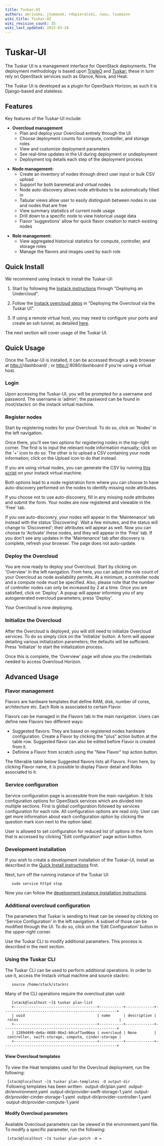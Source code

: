 ```yaml
---
title: Tuskar-UI
authors: akrivoka, jtomasek, rdopieralski, rwsu, tzumainn
wiki_title: Tuskar-UI
wiki_revision_count: 35
wiki_last_updated: 2015-03-24
---
```


# Tuskar-UI

The Tuskar UI is a management interface for OpenStack deployments. The deployment methodology is based upon [TripleO](https://wiki.openstack.org/wiki/TripleO) and [Tuskar](https://wiki.openstack.org/wiki/Tuskar); these in turn rely on OpenStack services such as Glance, Nova, and Heat.

The Tuskar UI is developed as a plugin for OpenStack Horizon; as such it is Django-based and stateless.

## Features

Key features of the Tuskar-UI include:

*   **Overcloud management**
    -   Plan and deploy your Overcloud entirely through the UI
    -   Choose deployment counts for compute, controller, and storage roles
    -   View and customize deployment parameters
    -   See real-time updates in the UI during deployment or undeployment
    -   Deployment log details each step of the deployment process

<!-- -->

*   **Node management:**
    -   Create an inventory of nodes through direct user input or bulk CSV upload
    -   Support for both baremetal and virtual nodes
    -   Node auto-discovery allows node attributes to be automatically filled in
    -   Tabular views allow user to easily distinguish between nodes in use and nodes that are free
    -   View summary statistics of current node usage
    -   Drill down to a specific node to view historical usage data
    -   Flavor 'suggestions' allow for quick flavor creation to match existing nodes

<!-- -->

*   **Role management:**
    -   View aggregated historical statistics for compute, controller, and storage roles
    -   Manage the flavors and images used by each role

## Quick Install

We recommend using Instack to install the Tuskar-UI:

1. Start by following the [Instack instructions](https://openstack.redhat.com/Deploying_RDO_using_Instack) through "Deploying an Undercloud".

2. Follow the [Instack overcloud steps](https://openstack.redhat.com/Deploying_an_RDO_Overcloud_with_Instack) in "Deploying the Overcloud via the Tuskar UI".

3. If using a remote virtual host, you may need to configure your ports and create an ssh tunnel, as detailed [here](https://openstack.redhat.com/Instack_FAQ#How_do_I_view_the_Undercloud_Dashboard_when_using_a_remote_virt_host.3F).

The next section will cover usage of the Tuskar UI.

## Quick Usage

Once the Tuskar-UI is installed, it can be accessed through a web browser at <http://><host>/dashboard/ ; or <http://><virt-host>:8080/dashboard if you're using a virtual host.

### Login

Upon accessing the Tuskar-UI, you will be prompted for a username and password. The username is 'admin'; the password can be found in /root/stackrc on the instack virtual machine.

### Register nodes

Start by registering nodes for your Overcloud. To do so, click on 'Nodes' in the left navigation.

Once there, you'll see two options for registering nodes in the top-right corner. The first is to input the relevant node information manually; click on the '+' icon to do so. The other is to upload a CSV containing your node information; click on the Upload icon to do that instead.

If you are using virtual nodes, you can generate the CSV by running [this script](https://github.com/openstack/tuskar-ui/blob/master/nodes.sh) on your instack virtual machine.

Both options lead to a node registration form where you can choose to have auto-discovery performed on the nodes to identify missing node attributes.

If you choose not to use auto-discovery, fill in any missing node attributes and submit the form. Your nodes are now registered and viewable in the 'Free' tab.

If you use auto-discovery, your nodes will appear in the 'Maintenance' tab instead with the status 'Discovering'. Wait a few minutes, and the status will change to 'Discovered'; their attributes will appear as well. Now you can choose to 'Activate' these nodes, and they will appear in the 'Free' tab. If you don't see any updates in the 'Maintenance' tab after discovery is complete, refresh your browser. The page does not auto-update.

### Deploy the Overcloud

You are now ready to deploy your Overcloud. Start by clicking on 'Overview' in the left navigation. From here, you can adjust the role count of your Overcloud as node availability permits. At a minimum, a controller node and a compute node must be specified. Also, please note that the number of controller nodes can only be increased by 2 at a time. Once you are satisfied, click on 'Deploy'. A popup will appear informing you of any autogenerated overcloud parameters; press 'Deploy'.

Your Overcloud is now deploying.

### Initialize the Overcloud

After the Overcloud is deployed, you will still need to initialize Overcloud services. To do so simply click on the 'Initialize' button. A form will appear detailing various initialization parameters; the defaults will be sufficient. Press 'Initialize' to start the initialization process.

Once this is complete, the 'Overview' page will show you the credentials needed to access Overcloud Horizon.

## Advanced Usage

### Flavor management

Flavors are hardware templates that define RAM, disk, number of cores, architecture etc. Each Role is associated to certain Flavor.

Flavors can be managed in the Flavors tab in the main navigation. Users can define new Flavors two different ways:

*   Suggested flavors: They are based on registered nodes hardware configuration. Create a Flavor by clicking the "plus" action button at the table row. Suggested flavor can also be edited before Flavor is created from it.
*   Definine a Flavor from scratch using the "New Flavor" top action button.

The filterable table below Suggested flavors lists all Flavors. From here, by clicking Flavor name, it is possible to display Flavor detail and Roles associated to it.

### Service configuration

Service configuration page is accessible from the main navigation. It lists configuration options for OpenStack services which are divided into multiple sections. First is global configuration followed by services configuration for each role. All configuration options are read only. User can get more information about each configuration option by clicking the question mark icon next to the option label.

User is allowed to set configuration for reduced list of options in the form that is accessed by clicking "Edit configuration" page action button.

### Development installation

If you wish to create a development installation of the Tuskar-UI, install as described in the [Quick Install instructions](https://openstack.redhat.com/Tuskar-UI#Quick_Install) first.

Next, turn off the running instance of the Tuskar UI:

       sudo service httpd stop

Now you can follow the [development instance installation instructions](http://tuskar-ui.readthedocs.org/en/latest/install.html).

### Additional overcloud configuration

The parameters that Tuskar is sending to Heat can be viewed by clicking on 'Service Configuration' in the left navigation. A subset of those can be modified through the UI. To do so, click on the 'Edit Configuration' button in the upper-right corner.

Use the Tuskar CLI to modify additional parameters. This process is described in the next section.

### Using the Tuskar CLI

The Tuskar CLI can be used to perform additional operations. In order to use it, access the Instack virtual machine and source stackrc:

       source /home/stack/stackrc

Many of the CLI operations require the overcloud plan uuid:

       [stack@localhost ~]$ tuskar plan-list
       +--------------------------------------+-----------+-------------+----------------------------------------------------+
       | uuid                                 | name      | description | roles                                              |
       +--------------------------------------+-----------+-------------+----------------------------------------------------+
       | 1289d499-de0a-4688-86e2-b0caf7ae06ea | overcloud | None        | controller, swift-storage, compute, cinder-storage |
       +--------------------------------------+-----------+-------------+----------------------------------------------------+

#### View Overcloud templates

To view the Heat templates used for the Overcloud deployment, run the following:

` [stack@localhost ~]$ tuskar plan-templates -O output-dir `<plan uuid>
       Following templates has been written:
       output-dir/plan.yaml
       output-dir/environment.yaml
       output-dir/provider-swift-storage-1.yaml
       output-dir/provider-cinder-storage-1.yaml
       output-dir/provider-controller-1.yaml
       output-dir/provider-compute-1.yaml

#### Modify Overcloud parameters

Available Overcloud parameters can be viewed in the environment.yaml file. To modify a specific parameter, run the following:

` [stack@localhost ~]$ tuskar plan-patch -A `<key>`=`<value>` `<plan uuid>
